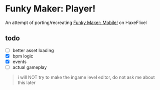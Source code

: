 # Funky Maker: Player!
An attempt of porting/recreating [Funky Maker: Mobile!](https://play.google.com/store/apps/details?id=com.kingamescreator.fnmm) on HaxeFlixel

## todo
- [ ] better asset loading
- [x] bpm logic
- [x] events
- [ ] actual gameplay

> i will NOT try to make the ingame level editor, do not ask me about this later
